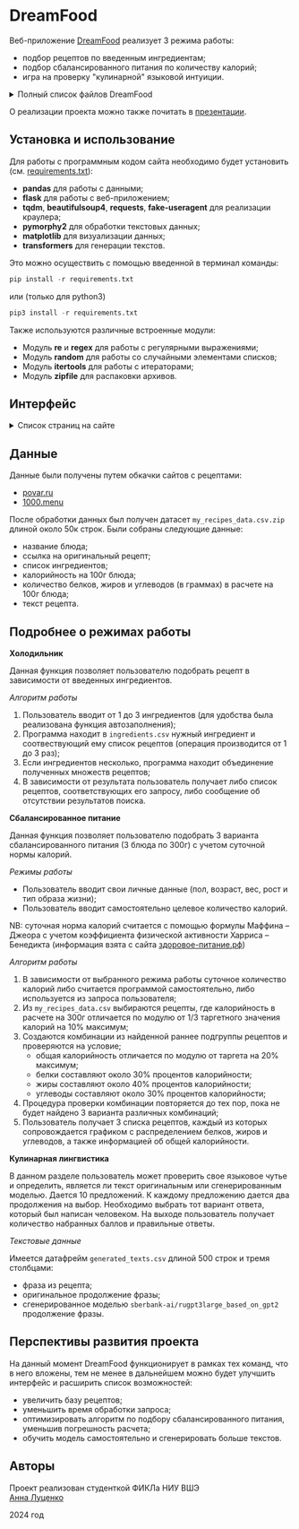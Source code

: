 # DreamFood

Веб-приложение [DreamFood](https://dreamfood.pythonanywhere.com/) реализует 3 режима работы:
- подбор рецептов по введенным ингредиентам;
- подбор сбалансированного питания по количеству калорий;
- игра на проверку "кулинарной" языковой интуиции.

<details><summary>Полный список файлов DreamFood</summary>

- Реализация сайта: `main.py`
- HTML-страницы: `папка templates`
- Изображения: `папка static`
- Реализация краулера №1: `web_1.ipynb`
- Реализация краулера №2: `web_2.ipynb`
- Обработка данных:  `data_processing.ipynb`
- Генерация текстов: `text_generation.ipynb`
- Данные по рецептам: `my_recipes_data.csv.zip`
- Данные по ингредиентам: `ingredients.csv`
- Данные для игры (в результате генерации текстов): `generated_texts.csv`
- Модули и пакеты для работы: `requirements.txt` </details>

О реализации проекта можно также почитать в [презентации](https://docs.google.com/presentation/d/1KM5novblLMESZhoQBRFeagFNAQ1t5eJlPlQIX0izoFM/edit?usp=sharing).

## Установка и использование
Для работы с программным кодом сайта необходимо будет установить (см. [requirements.txt](requirements.txt)): 
- **pandas** для работы с данными;
- **flask** для работы с веб-приложением; 
- **tqdm**, **beautifulsoup4**, **requests**, **fake-useragent** для реализации краулера;
- **pymorphy2** для обработки текстовых данных;
- **matplotlib** для визуализации данных;
- **transformers** для генерации текстов.

Это можно осуществить с помощью введенной в терминал команды:

```python
pip install -r requirements.txt
```
или (только для python3)
```python
pip3 install -r requirements.txt
```

Также используются различные встроенные модули: 
- Модуль **re** и **regex** для работы с регулярными выражениями;
- Модуль **random** для работы со случайными элементами списков;
- Модуль **itertools** для работы с итераторами;
- Модуль **zipfile** для распаковки архивов.

## Интерфейс 

<details><summary>Список страниц на сайте</summary>

- `dreamfood.pythonanywhere.com` — переход на главную страницу веб-приложения;
- `/fridge` позволяет перейти на страницу по поиску рецептов по ингредиентам; 
- `/nutrition` осуществляют вызов страницы с подбором сбалансированного питания.
- `/game` позволяет перейти на страницу c анкетой</details>

## Данные 
Данные были получены путем обкачки сайтов с рецептами: 
- [povar.ru](https://povar.ru/mostnew/all/)
- [1000.menu](https://1000.menu/catalog/bjstro-i-vkusno)

После обработки данных был получен датасет `my_recipes_data.csv.zip` длиной около 50к строк. 
Были собраны следующие данные: 
- название блюда;
- ссылка на оригинальный рецепт;
- список ингредиентов;
- калорийность на 100г блюда;
- количество белков, жиров и углеводов (в граммах) в расчете на 100г блюда;
- текст рецепта.
  
## Подробнее о режимах работы
**Холодильник**

Данная функция позволяет пользователю подобрать рецепт в зависимости от введенных ингредиентов. 

*Алгоритм работы*
1) Пользователь вводит от 1 до 3 ингредиентов (для удобства была реализована функция автозаполнения);
2) Программа находит в `ingredients.csv` нужный ингредиент и соотвествующий ему список рецептов (операция производится от 1 до 3 раз);
3) Если ингредиентов несколько, программа находит объединение полученных множеств рецептов;
4) В зависимости от результата пользователь получает либо список рецептов, соответствующих его запросу, либо сообщение об отсутствии результатов поиска.

**Сбалансированное питание**

Данная функция позволяет пользователю подобрать 3 варианта сбалансированного питания (3 блюда по 300г) с учетом суточной нормы калорий. 

*Режимы работы*
- Пользователь вводит свои личные данные (пол, возраст, вес, рост и тип образа жизни);
- Пользователь вводит самостоятельно целевое количество калорий.

NB: суточная норма калорий считается с помощью формулы Маффина – Джеора с учетом коэффициента физической активности Харриса – Бенедикта (информация взята с сайта [здоровое-питание.рф](https://clck.ru/39UBxA))

*Алгоритм работы*
1) В зависимости от выбранного режима работы суточное количество калорий либо считается программой самостоятельно, либо используется из запроса пользователя;
2) Из `my_recipes_data.csv` выбираются рецепты, где калорийность в расчете на 300г отличается по модулю от 1/3 таргетного значения калорий  на 10% максимум;
3) Создаются комбинации из найденной раннее подгруппы рецептов и проверяются на условие;
   - общая калорийность отличается по модулю от таргета на 20% максимум;
   - белки составляют около 30% процентов калорийности;
   - жиры составляют около 40% процентов калорийности;
   - углеводы составляют около 30% процентов калорийности;
4) Процедура проверки комбинации повторяется до тех пор, пока не будет найдено 3 варианта различных комбинаций;
5) Пользователь получает 3 списка рецептов, каждый из которых сопровождается графиком с распределением белков, жиров и углеводов, а также информацией об общей калорийности.

**Кулинарная лингвистика**

В данном разделе пользователь может проверить свое языковое чутье и определить, является ли текст оригинальным или сгенерированным моделью. Дается 10 предложений. К каждому предложению дается два продолжения на выбор. Необходимо выбрать тот вариант ответа, который был написан человеком. На выходе пользователь получает количество набранных баллов и правильные ответы.

*Текстовые данные*

Имеется датафрейм `generated_texts.csv` длиной 500 строк и тремя столбцами:
   - фраза из рецепта;
   - оригинальное продолжение фразы;
   - сгенерированное моделью `sberbank-ai/rugpt3large_based_on_gpt2` продолжение фразы.

## Перспективы развития проекта 
На данный момент DreamFood функционирует в рамках тех команд, что в него вложены, тем не менее в дальнейшем можно будет улучшить интерфейс и расширить список возможностей: 
- увеличить базу рецептов;
- уменьшить время обработки запроса;
- оптимизировать алгоритм по подбору сбалансированного питания, уменьшив погрешность расчета;
- обучить модель самостоятельно и сгенерировать больше текстов.

## Aвторы
Проект реализован 
студенткой ФИКЛа НИУ ВШЭ  
[Анна Луценко](https://t.me/usmor)

2024 год



